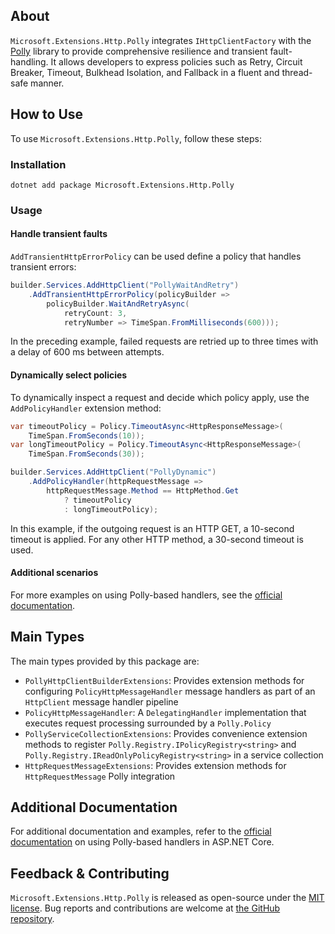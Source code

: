 ## About

`Microsoft.Extensions.Http.Polly` integrates `IHttpClientFactory` with the [Polly](https://github.com/App-vNext/Polly) library to provide comprehensive resilience and transient fault-handling. It allows developers to express policies such as Retry, Circuit Breaker, Timeout, Bulkhead Isolation, and Fallback in a fluent and thread-safe manner.

## How to Use

To use `Microsoft.Extensions.Http.Polly`, follow these steps:

### Installation

```shell
dotnet add package Microsoft.Extensions.Http.Polly
```

### Usage

#### Handle transient faults

`AddTransientHttpErrorPolicy` can be used define a policy that handles transient errors:

```csharp
builder.Services.AddHttpClient("PollyWaitAndRetry")
    .AddTransientHttpErrorPolicy(policyBuilder =>
        policyBuilder.WaitAndRetryAsync(
            retryCount: 3,
            retryNumber => TimeSpan.FromMilliseconds(600)));
```

In the preceding example, failed requests are retried up to three times with a delay of 600 ms between attempts.

#### Dynamically select policies

To dynamically inspect a request and decide which policy apply, use the `AddPolicyHandler` extension method:

```csharp
var timeoutPolicy = Policy.TimeoutAsync<HttpResponseMessage>(
    TimeSpan.FromSeconds(10));
var longTimeoutPolicy = Policy.TimeoutAsync<HttpResponseMessage>(
    TimeSpan.FromSeconds(30));

builder.Services.AddHttpClient("PollyDynamic")
    .AddPolicyHandler(httpRequestMessage =>
        httpRequestMessage.Method == HttpMethod.Get
            ? timeoutPolicy
            : longTimeoutPolicy);
```

In this example, if the outgoing request is an HTTP GET, a 10-second timeout is applied. For any other HTTP method, a 30-second timeout is used.

#### Additional scenarios

For more examples on using Polly-based handlers, see the [official documentation](https://learn.microsoft.com/aspnet/core/fundamentals/http-requests?view#use-polly-based-handlers).

## Main Types

The main types provided by this package are:

* `PollyHttpClientBuilderExtensions`: Provides extension methods for configuring `PolicyHttpMessageHandler` message handlers as part of an `HttpClient` message handler pipeline
* `PolicyHttpMessageHandler`: A `DelegatingHandler` implementation that executes request processing surrounded by a `Polly.Policy`
* `PollyServiceCollectionExtensions`: Provides convenience extension methods to register `Polly.Registry.IPolicyRegistry<string>` and `Polly.Registry.IReadOnlyPolicyRegistry<string>` in a service collection
* `HttpRequestMessageExtensions`: Provides extension methods for `HttpRequestMessage` Polly integration

## Additional Documentation

For additional documentation and examples, refer to the [official documentation](https://learn.microsoft.com/aspnet/core/fundamentals/http-requests?view#use-polly-based-handlers) on using Polly-based handlers in ASP.NET Core.

## Feedback &amp; Contributing

`Microsoft.Extensions.Http.Polly` is released as open-source under the [MIT license](https://licenses.nuget.org/MIT). Bug reports and contributions are welcome at [the GitHub repository](https://github.com/dotnet/aspnetcore).
